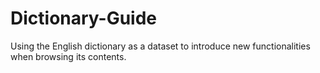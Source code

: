 # Dictionary-Guide
Using the English dictionary as a dataset to introduce new functionalities when browsing its contents.
